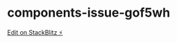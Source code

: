 # components-issue-gof5wh

[Edit on StackBlitz ⚡️](https://stackblitz.com/edit/components-issue-gof5wh)